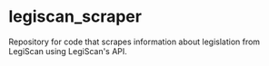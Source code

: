 # legiscan_scraper
Repository for code that scrapes information about legislation from LegiScan using LegiScan's API.
